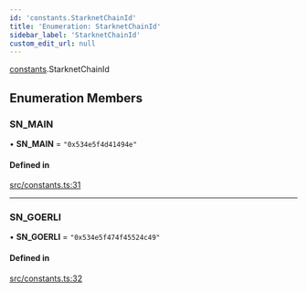 ```yaml
---
id: 'constants.StarknetChainId'
title: 'Enumeration: StarknetChainId'
sidebar_label: 'StarknetChainId'
custom_edit_url: null
---
```


[constants](../namespaces/constants.md).StarknetChainId

## Enumeration Members

### SN_MAIN

• **SN_MAIN** = `"0x534e5f4d41494e"`

#### Defined in

[src/constants.ts:31](https://github.com/starknet-io/starknet.js/blob/v5.24.3/src/constants.ts#L31)

---

### SN_GOERLI

• **SN_GOERLI** = `"0x534e5f474f45524c49"`

#### Defined in

[src/constants.ts:32](https://github.com/starknet-io/starknet.js/blob/v5.24.3/src/constants.ts#L32)
